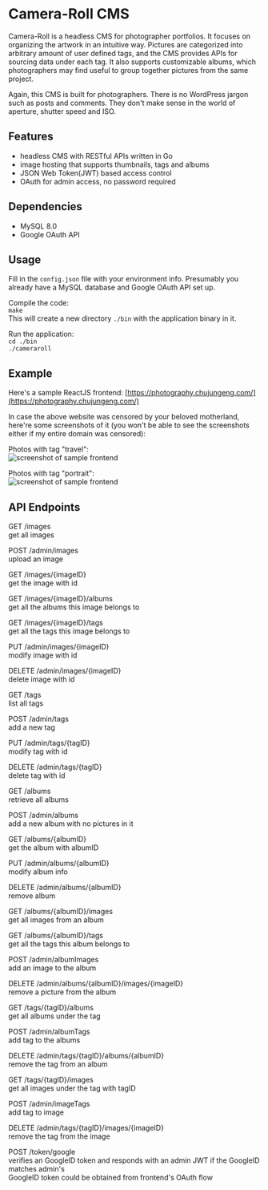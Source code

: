 
# Camera-Roll CMS

Camera-Roll is a headless CMS for photographer portfolios.
It focuses on organizing the artwork in an intuitive way. 
Pictures are categorized into arbitrary amount of user defined tags, 
and the CMS provides APIs for sourcing data under each tag. 
It also supports customizable albums, 
which photographers may find useful to group together pictures from the same project.

Again, this CMS is built for photographers.
There is no WordPress jargon such as posts and comments.
They don't make sense in the world of aperture, shutter speed and ISO.

## Features

- headless CMS with RESTful APIs written in Go
- image hosting that supports thumbnails, tags and albums
- JSON Web Token(JWT) based access control
- OAuth for admin access, no password required

## Dependencies

- MySQL 8.0
- Google OAuth API

## Usage

Fill in the `config.json` file with your environment info.
Presumably you already have a MySQL database and Google OAuth API set up. 

Compile the code:  
`make`  
This will create a new directory `./bin` with the application binary in it.  

Run the application:  
`cd ./bin`  
`./cameraroll`  

## Example

Here's a sample ReactJS frontend: [https://photography.chujungeng.com/](https://photography.chujungeng.com/)  

In case the above website was censored by your beloved motherland, here're some screenshots of it (you won't be able to see the screenshots either if my entire domain was censored):  

Photos with tag "travel":  
![screenshot of sample frontend](https://chujungeng.com/cameraroll/assets/7b6581cc-2794-48c7-a879-12ea20f246df.jpg)  

Photos with tag "portrait":  
![screenshot of sample frontend](https://chujungeng.com/cameraroll/assets/4e3da456-7bc8-403e-8cc2-30da9795162a.jpg)  

## API Endpoints

GET /images  
get all images  

POST /admin/images  
upload an image  

GET /images/{imageID}  
get the image with id  

GET /images/{imageID}/albums  
get all the albums this image belongs to  

GET /images/{imageID}/tags  
get all the tags this image belongs to  

PUT /admin/images/{imageID}  
modify image with id  

DELETE /admin/images/{imageID}  
delete image with id  

GET /tags  
list all tags  

POST /admin/tags  
add a new tag  

PUT /admin/tags/{tagID}  
modify tag with id  

DELETE /admin/tags/{tagID}  
delete tag with id  

GET /albums  
retrieve all albums  

POST /admin/albums  
add a new album with no pictures in it  

GET /albums/{albumID}  
get the album with albumID  

PUT /admin/albums/{albumID}  
modify album info  

DELETE /admin/albums/{albumID}  
remove album  

GET /albums/{albumID}/images  
get all images from an album  

GET /albums/{albumID}/tags  
get all the tags this album belongs to  

POST /admin/albumImages  
add an image to the album  

DELETE /admin/albums/{albumID}/images/{imageID}  
remove a picture from the album  

GET /tags/{tagID}/albums  
get all albums under the tag  

POST /admin/albumTags  
add tag to the albums  

DELETE /admin/tags/{tagID}/albums/{albumID}  
remove the tag from an album  

GET /tags/{tagID}/images  
get all images under the tag with tagID  

POST /admin/imageTags  
add tag to image  

DELETE /admin/tags/{tagID}/images/{imageID}  
remove the tag from the image  

POST /token/google  
verifies an GoogleID token and responds with an admin JWT if the GoogleID matches admin's  
GoogleID token could be obtained from frontend's OAuth flow  
